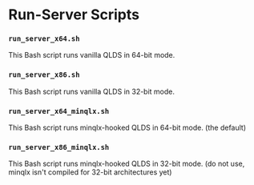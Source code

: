 # Run-Server Scripts

### `run_server_x64.sh`
This Bash script runs vanilla QLDS in 64-bit mode.

### `run_server_x86.sh`
This Bash script runs vanilla QLDS in 32-bit mode.

### `run_server_x64_minqlx.sh`
This Bash script runs minqlx-hooked QLDS in 64-bit mode. (the default)

### `run_server_x86_minqlx.sh`
This Bash script runs minqlx-hooked QLDS in 32-bit mode. (do not use, minqlx isn't compiled for 32-bit architectures yet)
